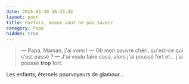 ```yaml
---
date: 2015-05-30 16:35:42
layout: post
title: Parfois, mieux vaut ne pas savoir
category: Papa
hidden: true
---
```


> — Papa, Maman, j'ai vomi !
> — Oh mon pauvre chéri, qu'est-ce qui s'est passé ?
> — J'ai voulu faire caca, alors j'ai poussé fort et... j'ai poussé **trop** fort.

Les enfants, éternels pourvoyeurs de glamour...

